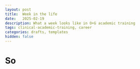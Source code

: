```yaml
---
layout: post
title:  Week in the life
date:   2025-02-19
description: What a week looks like in O+G academic training
tags: clinical-academic-training, career
categories: drafts, templates
hidden: false
---
```


# So
